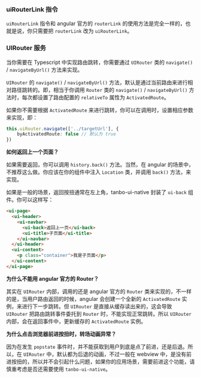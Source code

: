 ### uiRouterLink 指令

`uiRouterLink` 指令和 angular 官方的 `routerLink` 的使用方法是完全一样的，也就是说，你只需要把 `routerLink` 改为 `uiRouterLink`。

### UIRouter 服务

当你需要在 Typescript 中实现路由跳转，你需要通过 `UIRouter` 类的 `navigate()` / `navigateByUrl()` 方法来实现。  

`UIRouter` 的 `navigate()` / `navigateByUrl()` 方法，默认是通过当前路由来进行相对路径跳转的。即，相当于你调用 `Router` 类的 `navigate()` / `navigateByUrl()` 方法时，每次都设置了路由配置的 `relativeTo` 属性为 `ActivatedRoute`。

如果你不需要根据 `ActivatedRoute` 来进行跳转，你可以在调用时，设置相应参数来实现，即：

```typescript
this.uiRouter.navigate(['../targetUrl'], {
    byActivatedRoute: false // 默认为 true
})
```

**如何返回上一个页面？**

如果需要返回，你可以调用 `history.back()` 方法。当然，在 angular 的场景中，不推荐这么做。你应该在你的组件中注入 `Location` 类，并调用 `back()` 方法，来实现。

如果是一般的场景，返回按扭通常在左上角，tanbo-ui-native 封装了 `ui-back` 组件。你可以这样写：
```html
<ui-page>
  <ui-header>
    <ui-navbar>
      <ui-back>返回上一页</ui-back>
      <ui-title>子页面</ui-title>
    </ui-navbar>
  </ui-header>
  <ui-content>
    <p class="container">我是子页面</p>
  </ui-content>
</ui-page>
```

**为什么不能用 angular 官方的 Router？**

其实在 `UIRouter` 内部，调用的还是 angular 官方的 `Router` 类来实现的，不一样的是，当用户路由返回的时候，angular 会创建一个全新的 `ActivatedRoute` 实例，来进行下一步跳转。但 `UIRouter` 是直接从缓存读出来的，这会导致 `UIRouter` 把路由跳转事件委托到 `Router` 时，不能实现正常跳转。所以 `UIRouter` 内部，会在返回事件中，更新缓存的 `ActivatedRoute` 实例。

**为什么点击浏览器前进按扭时，转场动画异常？**

因为在发生 `popstate` 事件时，并不能获取到用户到底是点了前进，还是后退。所以，在 `UIRouter` 中，默认都为后退的动画，不过一般在 webview 中，是没有前进按扭的，所以并不会引起什么问题，如果你的应用场景，需要前进这个功能，请慎重考虑是否还需要使用 `tanbo-ui-native`。
